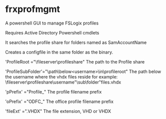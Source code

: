 # frxprofmgmt
A powershell GUI to manage FSLogix profiles

Requires Active Directory Powershell cmdlets

It searches the profile share for folders named as SamAccountName

Creates a configfile in the same folder as the binary.

'ProfileRoot     ="\\fileserver\profileshare"
The path to the Profile share

'ProfileSubFolder'="\path\below\<username>\in\profileroot\"
The path below the username where the vhdx files reside for example:
\\fileserver\profileshare\username"\sub\folder\"files.vhdx

'pPrefix'         ="Profile_"
The profile filename prefix

'oPrefix'         ="ODFC_"
The office profile filename prefix

'fileExt'         =".VHDX"
The file extension, VHD or VHDX
